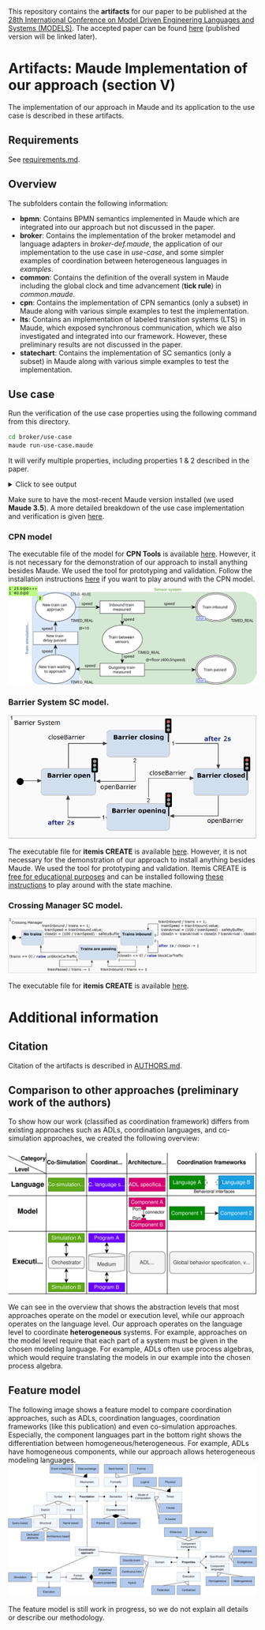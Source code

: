 This repository contains the **artifacts** for our paper to be published at the [28th International Conference on Model Driven Engineering Languages and Systems (MODELS)](https://2025.models-conf.com/).
The accepted paper can be found [here](./paper.pdf) (published version will be linked later).

# Artifacts: Maude Implementation of our approach (section V)

The implementation of our approach in Maude and its application to the use case is described in these artifacts.

## Requirements

See [requirements.md](./REQUIREMENTS.md).

## Overview

The subfolders contain the following information:

- **bpmn**: Contains BPMN semantics implemented in Maude which are integrated into our approach but not discussed in the paper.
- **broker**: Contains the implementation of the broker metamodel and language adapters in _broker-def.maude_, the application of our implementation to the use case in _use-case_, and some simpler examples of coordination between heterogeneous languages in _examples_.
- **common**: Contains the definition of the overall system in Maude including the global clock and time advancement (**tick rule**) in _common.maude_.
- **cpn**: Contains the implementation of CPN semantics (only a subset) in Maude along with various simple examples to test the implementation.
- **lts**: Contains an implementation of labeled transition systems (LTS) in Maude, which exposed synchronous communication, which we also investigated and integrated into our framework. However, these preliminary results are not discussed in the paper.
- **statechart**: Contains the implementation of SC semantics (only a subset) in Maude along with various simple examples to test the implementation.

## Use case

Run the verification of the use case properties using the following command from this directory.
```bash
cd broker/use-case
maude run-use-case.maude
```

It will verify multiple properties, including properties 1 & 2 described in the paper.

<details>
  <summary>Click to see output</summary>

  ```text
❯ maude run-use-case.maude
                     \||||||||||||||||||/
                   --- Welcome to Maude ---
                     /||||||||||||||||||\
             Maude 3.5 built: Sep 25 2024 12:00:00
             Copyright 1997-2024 SRI International
                   Sun Mar 30 20:31:23 2025
==========================================
reduce in MODEL-CHECK : modelCheck(systemConfiguration, []~ Train-count-negative) .
rewrites: 23130 in 20ms cpu (20ms real) (1156500 rewrites/second)
result Bool: true
==========================================
reduce in MODEL-CHECK : modelCheck(systemConfiguration, []~ (Train-passing /\ Barriers-open)) .
rewrites: 22731 in 20ms cpu (17ms real) (1136550 rewrites/second)
result Bool: true
==========================================
reduce in MODEL-CHECK : modelCheck(systemConfiguration, []~ (Train-passing /\ Barrier-closing)) .
rewrites: 22731 in 10ms cpu (16ms real) (2273100 rewrites/second)
result Bool: true
==========================================
reduce in MODEL-CHECK : modelCheck(systemConfiguration, [](Barriers-closed -> <> Barriers-open)) .
rewrites: 22920 in 20ms cpu (16ms real) (1146000 rewrites/second)
result Bool: true
==========================================
reduce in MODEL-CHECK : modelCheck(systemConfiguration, [](Train-Inbound-Packet -> <> Barriers-closed)) .
rewrites: 22964 in 20ms cpu (16ms real) (1148200 rewrites/second)
result Bool: true
==========================================
search in MODEL-CHECK : systemConfiguration =>! S .

Solution 1 (state 403)
states: 404  rewrites: 22315 in 10ms cpu (16ms real) (2231500 rewrites/second)
S --> {< a : CPN |
  places : (place("New train can approach", "New train delay passed -> New train can approach",
    "New train can approach -> Inbound train measured", INT), place("New train waiting to approach",
    "Outgoing train measured -> New train waiting to approach",
    "New train waiting to approach -> New train delay passed", INT), place("Train between sensors",
    "Inbound train measured -> Train between sensors", "Train between sensors -> Outgoing train measured",
    INT), place("Train inbound", "Inbound train measured -> Train approaching", empty, INT), place(
    "Train passed", "Outgoing train measured -> Train passed", empty, INT)),
  transitions : (transition("Inbound train measured", "New train can approach -> Inbound train measured", (
    "Inbound train measured -> Train approaching", "Inbound train measured -> Train between sensors"), @+
    const(0)), transition("New train delay passed",
    "New train waiting to approach -> New train delay passed",
    "New train delay passed -> New train can approach", @+ const(10)), transition(
    "Outgoing train measured", "Train between sensors -> Outgoing train measured", (
    "Outgoing train measured -> New train waiting to approach", "Outgoing train measured -> Train passed"),
    @+ (const(400) /' speed))),
  arcs : (arc("Inbound train measured -> Train approaching", "Inbound train measured", "Train inbound",
    varExpression(speed)), arc("Inbound train measured -> Train between sensors", "Inbound train measured",
    "Train between sensors", varExpression(speed)), arc("New train can approach -> Inbound train measured",
    "New train can approach", "Inbound train measured", varExpression(speed)), arc(
    "New train delay passed -> New train can approach", "New train delay passed", "New train can approach",
    varExpression(speed)), arc("New train waiting to approach -> New train delay passed",
    "New train waiting to approach", "New train delay passed", varExpression(speed)), arc(
    "Outgoing train measured -> New train waiting to approach", "Outgoing train measured",
    "New train waiting to approach", varExpression(speed)), arc("Outgoing train measured -> Train passed",
    "Outgoing train measured", "Train passed", varExpression(speed)), arc(
    "Train between sensors -> Outgoing train measured", "Train between sensors", "Outgoing train measured",
    varExpression(speed))) >
< ai : CPNInstance |
  cpn : a,
  marking : (token("New train can approach", data(25), 78), token("New train can approach", data(40), 80))
    >
< barrierSystem : StateChart |
  transitions : ("Barrier closed" - event("openBarrier") / noEffect -> "Barrier opening", "Barrier closing"
    - event("openBarrier") / noEffect -> "Barrier open", "Barrier closing" - after(2) / noEffect ->
    "Barrier closed", "Barrier open" - event("closeBarrier") / noEffect -> "Barrier closing",
    "Barrier opening" - event("closeBarrier") / noEffect -> "Barrier closed", "Barrier opening" - after(2)
    / noEffect -> "Barrier open") >
< bsi : SCInstance |
  sc : barrierSystem,
  state : scToken("Barrier open", 0),
  variables : none >
< crossingManager : StateChart |
  transitions : ("No trains" - event("trainInbound") / trainSpeed = "trainInbound" . value ; (trains =
    trains +' 1 ; (closeIn = trainSpeed /' 200 ; closeIn = closeIn -' safetyBuffer)) -> "Trains inbound",
    "Trains are passing" - event("trainInbound") / trains = trains +' 1 -> "Trains are passing",
    "Trains are passing" - event("trainPassed") / trains = trains -' 1 -> "Trains are passing",
    "Trains are passing" - [trains == 0] / raise "unblockCarTraffic" ; (trainSpeed = 0 ; (trainArrival = 0
    ; closeIn = 0)) -> "No trains", "Trains inbound" - event("trainInbound") / trainSpeed = "trainInbound"
    . value ; (trains = trains +' 1 ; (trainArrival = trainSpeed /' 200 ; (trainArrival = closeIn -'
    safetyBuffer ; closeIn = trainArrival <' closeIn ? trainArrival : closeIn))) -> "Trains inbound",
    "Trains inbound" - [closeIn <=' 0] / raise "blockCarTraffic" -> "Trains are passing", "Trains inbound"
    - after(1)[closeIn >=' 1] / closeIn = closeIn -' 1 -> "Trains inbound") >
< cmi : SCInstance |
  sc : crossingManager,
  state : scToken("No trains", 2),
  variables : ([closeIn : 0], [trains : 0], [trainSpeed : 0], [trainArrival : 0], [safetyBuffer : 1]) >
< pools : EventPools |
  pools : (evpool("blockCarTraffic", nil), evpool("closeBarrier", nil), evpool("openBarrier", nil), evpool(
    "trainInbound", nil), evpool("trainPassed", nil), evpool("unblockCarTraffic", nil)) >
< br : Broker |
  in : noPackets,
  out : noPackets,
  bindings : ("Train inbound" -> "trainInbound", "Train passed" -> "trainPassed", "blockCarTraffic" ->
    "closeBarrier", "unblockCarTraffic" -> "openBarrier") >, 72}

No more solutions.
states: 404  rewrites: 22315 in 10ms cpu (16ms real) (2231500 rewrites/second)
Maude>
```
</details>

Make sure to have the most-recent Maude version installed (we used **Maude 3.5**).
A more detailed breakdown of the use case implementation and verification is given [here](./broker/use-case/README.md).

### CPN model

The executable file of the model for **CPN Tools** is available [here](./cpn/examples/source/sensor-system.cpn).
However, it is not necessary for the demonstration of our approach to install anything besides Maude.
We used the tool for prototyping and validation. Follow the installation instructions [here](https://cpntools.org/2018/01/16/faq/) if you want to play around with the CPN model.
![Image of the CPN model in the use case](./cpn/examples/source/sensor-system.svg)

### Barrier System SC model.

![Image of the SC model in the use case](./broker/use-case/images/broker-barrier-system.png)

The executable file for **itemis CREATE** is available [here](./broker/use-case/images/barrier-system-crossing-manager.ysc).
However, it is not necessary for the demonstration of our approach to install anything besides Maude.
We used the tool for prototyping and validation.
Itemis CREATE is [free for educational purposes](https://www.itemis.com/en/products/itemis-create/licenses/#academic-academic-license) and can be installed following [these instructions](https://www.itemis.com/en/products/itemis-create/documentation/user-guide/inst_installing_yakindu_statechart_tools) to play around with the state machine.

### Crossing Manager SC model.

![Image of the SC model in the use case](./broker/use-case/images/broker-crossing-manager.png)

The executable file for **itemis CREATE** is available [here](./broker/use-case/images/barrier-system-crossing-manager.ysc).

# Additional information

## Citation

Citation of the artifacts is described in [AUTHORS.md](./AUTHORS.md).

## Comparison to other approaches (preliminary work of the authors)

To show how our work (classified as coordination framework) differs from existing approaches such as ADLs, coordination languages, and co-simulation approaches, we created the following overview:

![Coordination overview](./coordination-overview.svg)

We can see in the overview that shows the abstraction levels that most approaches operate on the model or execution level, while our approach operates on the language level.
Our approach operates on the language level to coordinate **heterogeneous** systems. For example, approaches on the model level require that each part of a system must be given in the chosen modeling language.
For example, ADLs often use process algebras, which would require translating the models in our example into the chosen process algebra.

## Feature model
The following image shows a feature model to compare coordination approaches, such as ADLs, coordination languages, coordination frameworks (like this publication) and even co-simulation approaches.
Especially, the component languages part in the bottom right shows the differentiation between homogeneous/heterogeneous. For example, ADLs have homogeneous components, while our approach allows heterogeneous modeling languages.
![Featuer model to compare coordination approaches](./feature-model.svg)

The feature model is still work in progress, so we do not explain all details or describe our methodology.

